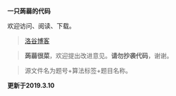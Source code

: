 **一只蒟蒻的代码**

欢迎访问、阅读、下载。

> [洛谷博客](https://www.luogu.org/blog/user51198/#)

> **蒟蒻很菜**，欢迎提出改进意见。**请勿抄袭代码**，谢谢。

> 源文件名为题号+算法标签+题目名称。

**更新于2019.3.10**
